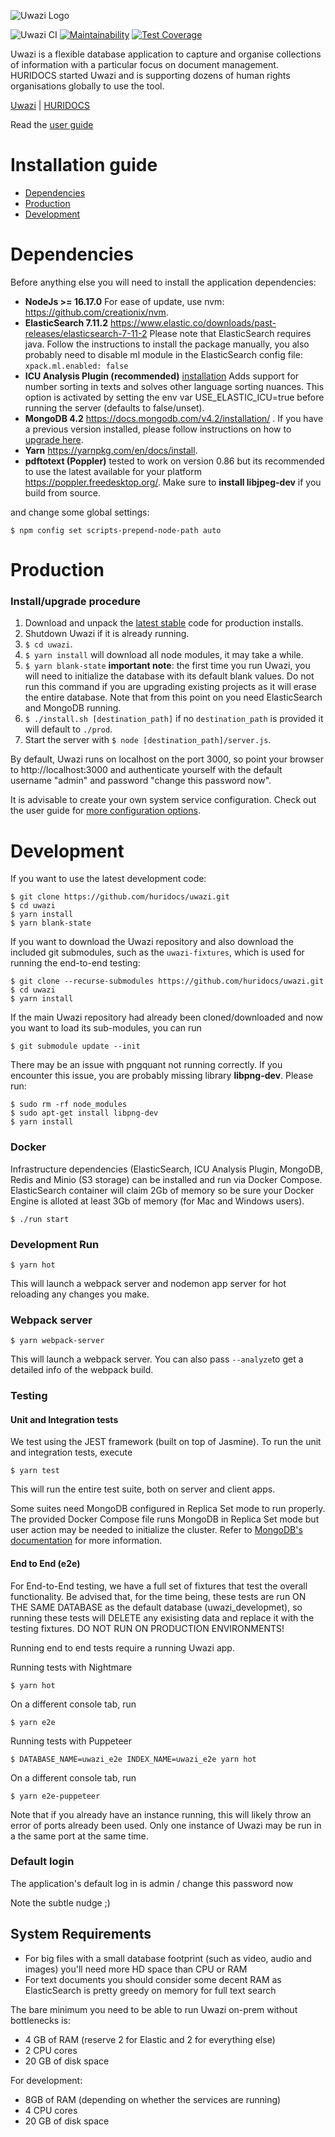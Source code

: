 <!-- @format -->

![Uwazi Logo](https://uwazi.io/assets/16369950628097kcvfquj74a.svg)

![Uwazi CI](https://github.com/huridocs/uwazi/workflows/Uwazi%20CI/badge.svg)
[![Maintainability](https://api.codeclimate.com/v1/badges/8c98a251ca64daf434f2/maintainability)](https://codeclimate.com/github/huridocs/uwazi/maintainability)
[![Test Coverage](https://api.codeclimate.com/v1/badges/8c98a251ca64daf434f2/test_coverage)](https://codeclimate.com/github/huridocs/uwazi/test_coverage)

Uwazi is a flexible database application to capture and organise collections of information with a particular focus on document management. HURIDOCS started Uwazi and is supporting dozens of human rights organisations globally to use the tool.

[Uwazi](https://www.uwazi.io/) | [HURIDOCS](https://huridocs.org/)

Read the [user guide](https://uwazi.readthedocs.io/en/latest/)

# Installation guide

- [Dependencies](#dependencies)
- [Production](#production)
- [Development](#development)

# Dependencies

Before anything else you will need to install the application dependencies:

- **NodeJs >= 16.17.0** For ease of update, use nvm: https://github.com/creationix/nvm.
- **ElasticSearch 7.11.2** https://www.elastic.co/downloads/past-releases/elasticsearch-7-11-2 Please note that ElasticSearch requires java. Follow the instructions to install the package manually, you also probably need to disable ml module in the ElasticSearch config file:
  `xpack.ml.enabled: false`
- **ICU Analysis Plugin (recommended)** [installation](https://www.elastic.co/guide/en/elasticsearch/plugins/current/analysis-icu.html#analysis-icu) Adds support for number sorting in texts and solves other language sorting nuances. This option is activated by setting the env var USE_ELASTIC_ICU=true before running the server (defaults to false/unset).
- **MongoDB 4.2** https://docs.mongodb.com/v4.2/installation/ . If you have a previous version installed, please follow instructions on how to [upgrade here](https://docs.mongodb.com/manual/release-notes/4.2-upgrade-standalone/).
- **Yarn** https://yarnpkg.com/en/docs/install.
- **pdftotext (Poppler)** tested to work on version 0.86 but its recommended to use the latest available for your platform https://poppler.freedesktop.org/. Make sure to **install libjpeg-dev** if you build from source.

and change some global settings:

```
$ npm config set scripts-prepend-node-path auto
```

# Production

### Install/upgrade procedure

1. Download and unpack the [latest stable](https://github.com/huridocs/uwazi/releases) code for production installs.
2. Shutdown Uwazi if it is already running.
3. `$ cd uwazi`.
4. `$ yarn install` will download all node modules, it may take a while.
5. `$ yarn blank-state` **important note**: the first time you run Uwazi, you will need to initialize the database with its default blank values. Do not run this command if you are upgrading existing projects as it will erase the entire database. Note that from this point on you need ElasticSearch and MongoDB running.
6. `$ ./install.sh [destination_path]` if no `destination_path` is provided it will default to `./prod`.
7. Start the server with `$ node [destination_path]/server.js`.

By default, Uwazi runs on localhost on the port 3000, so point your browser to http://localhost:3000 and authenticate yourself with the default username "admin" and password "change this password now".

It is advisable to create your own system service configuration. Check out the user guide for [more configuration options](https://github.com/huridocs/uwazi/wiki/Install-Uwazi-on-your-server).

# Development

If you want to use the latest development code:

```
$ git clone https://github.com/huridocs/uwazi.git
$ cd uwazi
$ yarn install
$ yarn blank-state
```

If you want to download the Uwazi repository and also download the included git submodules, such as the `uwazi-fixtures`, which is used for running the end-to-end testing:

```
$ git clone --recurse-submodules https://github.com/huridocs/uwazi.git
$ cd uwazi
$ yarn install
```

If the main Uwazi repository had already been cloned/downloaded and now you want to load its sub-modules, you can run

```
$ git submodule update --init
```

There may be an issue with pngquant not running correctly. If you encounter this issue, you are probably missing library **libpng-dev**. Please run:

```
$ sudo rm -rf node_modules
$ sudo apt-get install libpng-dev
$ yarn install
```

### Docker

Infrastructure dependencies (ElasticSearch, ICU Analysis Plugin, MongoDB, Redis and Minio (S3 storage) can be installed and run via Docker Compose. ElasticSearch container will claim 2Gb of memory so be sure your Docker Engine is alloted at least 3Gb of memory (for Mac and Windows users).

```shell
$ ./run start
```

### Development Run

```
$ yarn hot
```

This will launch a webpack server and nodemon app server for hot reloading any changes you make.

### Webpack server

```
$ yarn webpack-server
```

This will launch a webpack server. You can also pass `--analyze`to get a detailed info of the webpack build.

### Testing

#### Unit and Integration tests

We test using the JEST framework (built on top of Jasmine). To run the unit and integration tests, execute

```
$ yarn test
```

This will run the entire test suite, both on server and client apps.

Some suites need MongoDB configured in Replica Set mode to run properly. The provided Docker Compose file runs MongoDB in Replica Set mode but user action may be needed to initialize the cluster. Refer to [MongoDB's documentation](https://www.mongodb.com/docs/manual/tutorial/deploy-replica-set/#initiate-the-replica-set) for more information.

#### End to End (e2e)

For End-to-End testing, we have a full set of fixtures that test the overall functionality. Be advised that, for the time being, these tests are run ON THE SAME DATABASE as the default database (uwazi_developmet), so running these tests will DELETE any exisisting data and replace it with the testing fixtures. DO NOT RUN ON PRODUCTION ENVIRONMENTS!

Running end to end tests require a running Uwazi app.

Running tests with Nightmare

```
$ yarn hot
```

On a different console tab, run

```
$ yarn e2e
```

Running tests with Puppeteer

```
$ DATABASE_NAME=uwazi_e2e INDEX_NAME=uwazi_e2e yarn hot
```

On a different console tab, run

```
$ yarn e2e-puppeteer
```

Note that if you already have an instance running, this will likely throw an error of ports already been used. Only one instance of Uwazi may be run in a the same port at the same time.

### Default login

The application's default log in is admin / change this password now

Note the subtle nudge ;)

## System Requirements

- For big files with a small database footprint (such as video, audio and images) you'll need more HD space than CPU or RAM
- For text documents you should consider some decent RAM as ElasticSearch is pretty greedy on memory for full text search

The bare minimum you need to be able to run Uwazi on-prem without bottlenecks is:

- 4 GB of RAM (reserve 2 for Elastic and 2 for everything else)
- 2 CPU cores
- 20 GB of disk space

For development:

- 8GB of RAM (depending on whether the services are running)
- 4 CPU cores
- 20 GB of disk space
